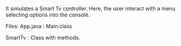 It simulates a Smart Tv controller. 
Here, the user interact with a menu selecting options into the console.

Files:
App.java : Main class

SmartTv : Class with methods.
